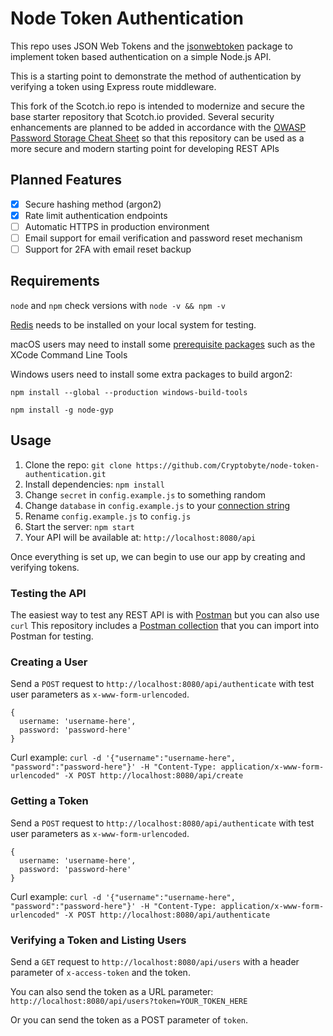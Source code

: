 # Node Token Authentication

This repo uses JSON Web Tokens and the [jsonwebtoken](https://github.com/auth0/node-jsonwebtoken) package to implement token based authentication on a simple Node.js API.

This is a starting point to demonstrate the method of authentication by verifying a token using Express route middleware.

This fork of the Scotch.io repo is intended to modernize and secure the base starter repository that Scotch.io provided. 
Several security enhancements are planned to be added in accordance with the [OWASP Password Storage Cheat Sheet](https://www.owasp.org/index.php/Password_Storage_Cheat_Sheet)
so that this repository can be used as a more secure and modern starting point for developing REST APIs

## Planned Features
- [x] Secure hashing method (argon2)
- [x] Rate limit authentication endpoints
- [ ] Automatic HTTPS in production environment
- [ ] Email support for email verification and password reset mechanism
- [ ] Support for 2FA with email reset backup

## Requirements

`node` and `npm` check versions with `node -v && npm -v`

[Redis](https://redis.io/topics/quickstart) needs to be installed on your local system for testing.

macOS users may need to install some [prerequisite packages](https://www.npmjs.com/package/node-gyp) such as the XCode Command Line Tools

Windows users need to install some extra packages to build argon2:

`npm install --global --production windows-build-tools`

`npm install -g node-gyp`

## Usage

1. Clone the repo: `git clone https://github.com/Cryptobyte/node-token-authentication.git`
2. Install dependencies: `npm install`
3. Change `secret` in `config.example.js` to something random
4. Change `database` in `config.example.js` to your [connection string](https://docs.mongodb.com/manual/reference/connection-string/)
5. Rename `config.example.js` to `config.js`
6. Start the server: `npm start`
7. Your API will be available at: `http://localhost:8080/api`

Once everything is set up, we can begin to use our app by creating and verifying tokens.

### Testing the API

The easiest way to test any REST API is with [Postman](https://www.getpostman.com/) but you can also use `curl`
This repository includes a [Postman collection](tests/node-token-authentication.postman_collection.json) that you can import into Postman for testing.

### Creating a User

Send a `POST` request to `http://localhost:8080/api/authenticate` with test user parameters as `x-www-form-urlencoded`. 

```
{
  username: 'username-here',
  password: 'password-here'
}
```

Curl example: `curl -d '{"username":"username-here", "password":"password-here"}' -H "Content-Type: application/x-www-form-urlencoded" -X POST http://localhost:8080/api/create`

### Getting a Token

Send a `POST` request to `http://localhost:8080/api/authenticate` with test user parameters as `x-www-form-urlencoded`. 

```
{
  username: 'username-here',
  password: 'password-here'
}
```

Curl example: `curl -d '{"username":"username-here", "password":"password-here"}' -H "Content-Type: application/x-www-form-urlencoded" -X POST http://localhost:8080/api/authenticate`

### Verifying a Token and Listing Users

Send a `GET` request to `http://localhost:8080/api/users` with a header parameter of `x-access-token` and the token.

You can also send the token as a URL parameter: `http://localhost:8080/api/users?token=YOUR_TOKEN_HERE`

Or you can send the token as a POST parameter of `token`.
